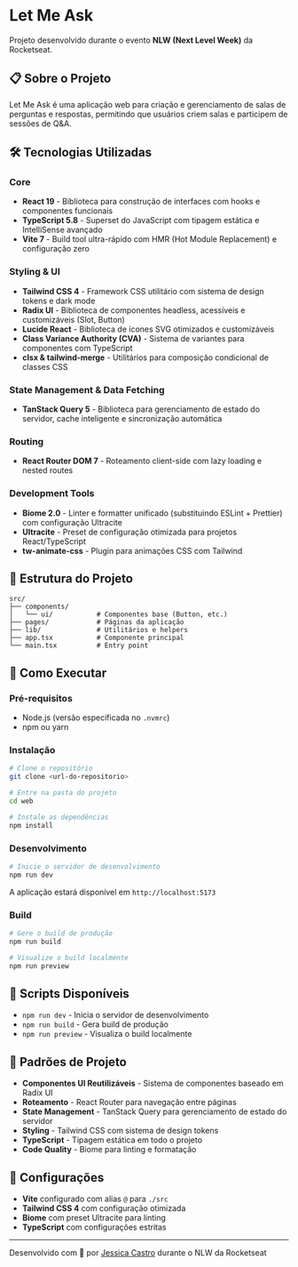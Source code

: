 # Let Me Ask

Projeto desenvolvido durante o evento **NLW (Next Level Week)** da Rocketseat.

## 📋 Sobre o Projeto

Let Me Ask é uma aplicação web para criação e gerenciamento de salas de perguntas e respostas, permitindo que usuários criem salas e participem de sessões de Q&A.

## 🛠️ Tecnologias Utilizadas

### Core

- **React 19** - Biblioteca para construção de interfaces com hooks e componentes funcionais
- **TypeScript 5.8** - Superset do JavaScript com tipagem estática e IntelliSense avançado
- **Vite 7** - Build tool ultra-rápido com HMR (Hot Module Replacement) e configuração zero

### Styling & UI

- **Tailwind CSS 4** - Framework CSS utilitário com sistema de design tokens e dark mode
- **Radix UI** - Biblioteca de componentes headless, acessíveis e customizáveis (Slot, Button)
- **Lucide React** - Biblioteca de ícones SVG otimizados e customizáveis
- **Class Variance Authority (CVA)** - Sistema de variantes para componentes com TypeScript
- **clsx & tailwind-merge** - Utilitários para composição condicional de classes CSS

### State Management & Data Fetching

- **TanStack Query 5** - Biblioteca para gerenciamento de estado do servidor, cache inteligente e sincronização automática

### Routing

- **React Router DOM 7** - Roteamento client-side com lazy loading e nested routes

### Development Tools

- **Biome 2.0** - Linter e formatter unificado (substituindo ESLint + Prettier) com configuração Ultracite
- **Ultracite** - Preset de configuração otimizada para projetos React/TypeScript
- **tw-animate-css** - Plugin para animações CSS com Tailwind

## 📁 Estrutura do Projeto

```
src/
├── components/
│   └── ui/           # Componentes base (Button, etc.)
├── pages/            # Páginas da aplicação
├── lib/              # Utilitários e helpers
├── app.tsx           # Componente principal
└── main.tsx          # Entry point
```

## 🚀 Como Executar

### Pré-requisitos

- Node.js (versão especificada no `.nvmrc`)
- npm ou yarn

### Instalação

```bash
# Clone o repositório
git clone <url-do-repositorio>

# Entre na pasta do projeto
cd web

# Instale as dependências
npm install
```

### Desenvolvimento

```bash
# Inicie o servidor de desenvolvimento
npm run dev
```

A aplicação estará disponível em `http://localhost:5173`

### Build

```bash
# Gere o build de produção
npm run build

# Visualize o build localmente
npm run preview
```

## 📝 Scripts Disponíveis

- `npm run dev` - Inicia o servidor de desenvolvimento
- `npm run build` - Gera build de produção
- `npm run preview` - Visualiza o build localmente

## 🎨 Padrões de Projeto

- **Componentes UI Reutilizáveis** - Sistema de componentes baseado em Radix UI
- **Roteamento** - React Router para navegação entre páginas
- **State Management** - TanStack Query para gerenciamento de estado do servidor
- **Styling** - Tailwind CSS com sistema de design tokens
- **TypeScript** - Tipagem estática em todo o projeto
- **Code Quality** - Biome para linting e formatação

## 🔧 Configurações

- **Vite** configurado com alias `@` para `./src`
- **Tailwind CSS 4** com configuração otimizada
- **Biome** com preset Ultracite para linting
- **TypeScript** com configurações estritas

---

Desenvolvido com 🩵 por [Jessica Castro](https://github.com/jessicacastro) durante o NLW da Rocketseat
